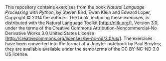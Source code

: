This repository contains exercises from the book _Natural Language Processing with Python_, by Steven Bird, Ewan Klein and Edward Loper, Copyright © 2014 the authors. The book, including these exercises, is distributed with the Natural Language Toolkit [http://nltk.org/], Version 3.0, under the terms of the Creative Commons Attribution-Noncommercial-No Derivative Works 3.0 United States License [http://creativecommons.org/licenses/by-nc-nd/3.0/us/]. The exercises have been converted into the format of a Jupyter notebook by Paul Broyles; they are available available under the same terms of the CC BY-NC-ND 3.0 US license.
